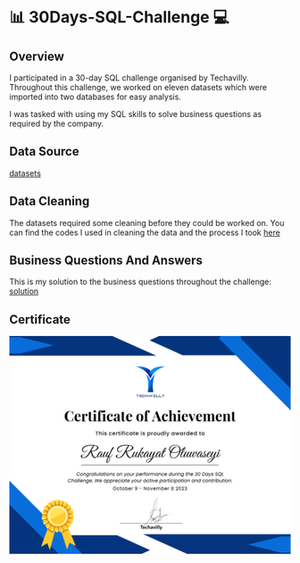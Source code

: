 #  📊 30Days-SQL-Challenge 💻

## Overview
I participated in a 30-day SQL challenge organised by Techavilly. Throughout this challenge, we worked on eleven datasets which were imported into two databases for easy analysis. 

I was tasked with using my SQL skills to solve business questions as required by the company.

## Data Source
[datasets](https://github.com/Ratafar22/30Days-SQL-Challenge/tree/main/Datasets)

## Data Cleaning

The datasets required some cleaning before they could be worked on. You can find the codes I used in cleaning the data and the process I took [here](https://github.com/Ratafar22/30Days-SQL-Challenge/blob/main/Data_Cleaning.sql) 

## Business Questions And Answers
This is my solution to the business questions throughout the challenge: [solution](https://github.com/Ratafar22/30Days-SQL-Challenge/blob/main/Questions%20and%20Answers.md)

## Certificate
![](https://github.com/Ratafar22/30Days-SQL-Challenge/blob/main/Certificate.png)
